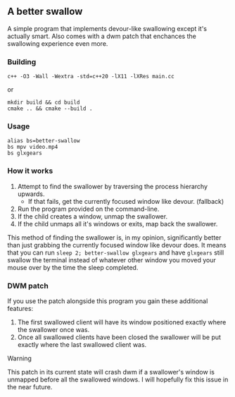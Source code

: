 ## A better swallow

A simple program that implements devour-like swallowing except it's actually smart.
Also comes with a dwm patch that enchances the swallowing experience even more.

### Building

```
c++ -O3 -Wall -Wextra -std=c++20 -lX11 -lXRes main.cc
```
or
```
mkdir build && cd build
cmake .. && cmake --build .
```

### Usage

```command
alias bs=better-swallow
bs mpv video.mp4
bs glxgears
```

### How it works

1. Attempt to find the swallower by traversing the process hierarchy upwards.
    - If that fails, get the currently focused window like devour. (fallback)
2. Run the program provided on the command-line.
3. If the child creates a window, unmap the swallower.
4. If the child unmaps all it's windows or exits, map back the swallower.

This method of finding the swallower is, in my opinion, significantly better than just grabbing the currently focused window like devour does.
It means that you can run `sleep 2; better-swallow glxgears` and have `glxgears` still swallow the terminal instead of whatever other window you moved your mouse over by the time the sleep completed.

### DWM patch

If you use the patch alongside this program you gain these additional features:
1. The first swallowed client will have its window positioned exactly where the swallower once was.
2. Once all swallowed clients have been closed the swallower will be put exactly where the last swallowed client was.

> [!WARNING]
> This patch in its current state will crash dwm if a swallower's window is unmapped before all the swallowed windows.
> I will hopefully fix this issue in the near future.
